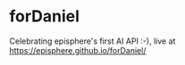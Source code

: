 # forDaniel
Celebrating episphere's first AI API :-), live at https://episphere.github.io/forDaniel/
